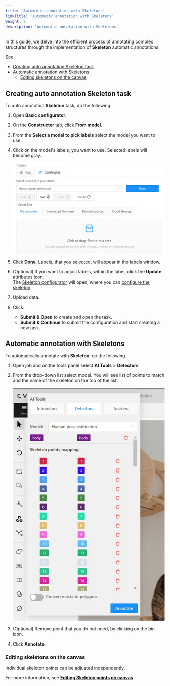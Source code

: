 ```yaml
---
title: 'Automatic annotation with Skeletons'
linkTitle: 'Automatic annotation with Skeletons'
weight: 2
description: 'Automatic annotation with Skeletons'
---
```


In this guide, we delve into the efficient process of annotating complex
structures through the implementation of **Skeleton** automatic annotations.

See:

- [Creating auto annotation Skeleton task](#creating-auto-annotation-skeleton-task)
- [Automatic annotation with Skeletons](#automatic-annotation-with-skeletons)
  - [Editing skeletons on the canvas](#editing-skeletons-on-the-canvas)

## Creating auto annotation Skeleton task

To auto annotation **Skeleton** task, do the following:

1. Open **Basic configurator**.
2. On the **Constructor** tab, click **From model**.
3. From the **Select a model to pick labels** select the model
   you want to use.
4. Click on the model's labels, you want to use.
   Selected labels will become gray.

   ![](/images/auto-annot-sk.jpg)

5. Click **Done**. Labels, that you selected,
   will appear in the labels window.
6. (Optional) If you want to adjust labels, within the
   label, click the **Update** attributes icon.
   <br>The [Skeleton configurator](/docs/manual/advanced/annotation-with-skeletons/manual-skeletons/#skeleton-task)
   will open, where you can [configure the skeleton](/docs/manual/advanced/annotation-with-skeletons/manual-skeletons/#configuring-skeleton-points).
7. Upload data.
8. Click:
   - **Submit & Open** to create and open the task.
   - **Submit & Continue** to submit the configuration and start creating a new task.

## Automatic annotation with Skeletons

To automatically annotate with **Skeleton**, do the following

1. Open job and on the tools panel select **AI Tools** > **Detectors**
2. From the drop-down list select model.
   You will see list of points to match and
   the name of the skeleton on the top of the list.

   ![](/images/auto-annot-sk-detectors.jpg)

3. (Optional) Remove point that you
   do not need, by clicking on the
   bin icon.
4. Click **Annotate**.

### Editing skeletons on the canvas

Individual skeleton points can be adjusted independently.

For more information, see [**Editing Skeleton points on canvas**](/docs/manual/advanced/annotation-with-skeletons/manual-skeletons/#editing-skeletons-on-the-canvas).
